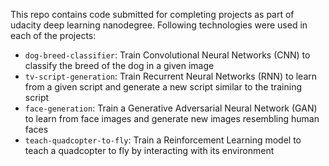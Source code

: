 This repo contains code submitted for completing projects as part of udacity deep learning nanodegree. Following technologies were used in each of the projects:
* `dog-breed-classifier`: Train Convolutional Neural Networks (CNN) to classify the breed of the dog in a given image
* `tv-script-generation`: Train Recurrent Neural Networks (RNN) to learn from a given script and generate a new script similar to the training script
* `face-generation`: Train a Generative Adversarial Neural Network (GAN) to learn from face images and generate new images resembling human faces
* `teach-quadcopter-to-fly`: Train a Reinforcement Learning model to teach a quadcopter to fly by interacting with its environment

